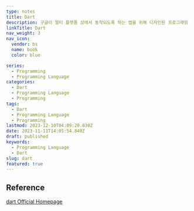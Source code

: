 ```yaml
---
type: notes
title: Dart
description: 구글이 멀티 플랫폼 상에서 동작되도록 하는 앱을 위해 디자인된 프로그래밍 언어
linkTitle: Dart
nav_weight: 3
nav_icon:
  vendor: bs
  name: book
  color: blue

series:
  - Programming
  - Programming Language
categories:
  - Dart
  - Programming Language
  - Programming
tags:
  - Dart
  - Programming Language
  - Programming
lastmod: 2023-12-10T04:09:20.830Z
date: 2023-11-11T14:05:54.840Z
draft: published
keywords:
  - Programming Language
  - Dart
slug: dart
featured: true
---
```


## Reference

[dart Official Homepage](https://dart.dev/)
